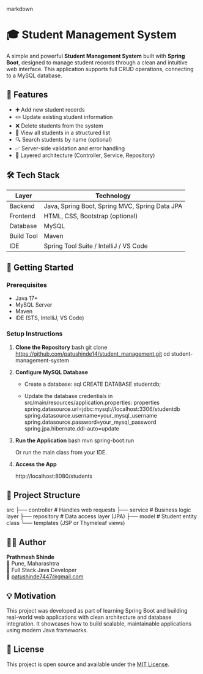 

markdown
# 🎓 Student Management System

A simple and powerful **Student Management System** built with **Spring Boot**, designed to manage student records through a clean and intuitive web interface. This application supports full CRUD operations, connecting to a MySQL database.

## 📌 Features

- ➕ Add new student records  
- ✏️ Update existing student information  
- ❌ Delete students from the system  
- 📄 View all students in a structured list  
- 🔍 Search students by name (optional)  
- ✅ Server-side validation and error handling  
- 🧩 Layered architecture (Controller, Service, Repository)

## 🛠 Tech Stack

| Layer        | Technology                         |
|--------------|------------------------------------|
| Backend      | Java, Spring Boot, Spring MVC, Spring Data JPA |
| Frontend     | HTML, CSS, Bootstrap (optional)    |
| Database     | MySQL                              |
| Build Tool   | Maven                              |
| IDE          | Spring Tool Suite / IntelliJ / VS Code |

## 🚀 Getting Started

### Prerequisites
- Java 17+
- MySQL Server
- Maven
- IDE (STS, IntelliJ, VS Code)

### Setup Instructions

1. **Clone the Repository**
   bash
   git clone https://github.com/patushinde14/student_management.git
   cd student-management-system

2. **Configure MySQL Database**
   - Create a database:
     sql
     CREATE DATABASE studentdb;
     
   - Update the database credentials in src/main/resources/application.properties:
     properties
     spring.datasource.url=jdbc:mysql://localhost:3306/studentdb
     spring.datasource.username=your_mysql_username
     spring.datasource.password=your_mysql_password
     spring.jpa.hibernate.ddl-auto=update
     

3. **Run the Application**
   bash
   mvn spring-boot:run
   
   Or run the main class from your IDE.

4. **Access the App**
   
   http://localhost:8080/students
   

## 📁 Project Structure


src
├── controller         # Handles web requests
├── service            # Business logic layer
├── repository         # Data access layer (JPA)
├── model              # Student entity class
└── templates (JSP or Thymeleaf views)



## 🙋‍♂️ Author

**Prathmesh Shinde**  
📍 Pune, Maharashtra  
💼 Full Stack Java Developer  
📧 patushinde7447@gmail.com  


## 💡 Motivation

This project was developed as part of learning Spring Boot and building real-world web applications with clean architecture and database integration. It showcases how to build scalable, maintainable applications using modern Java frameworks.

## 📃 License

This project is open source and available under the [MIT License](LICENSE).


